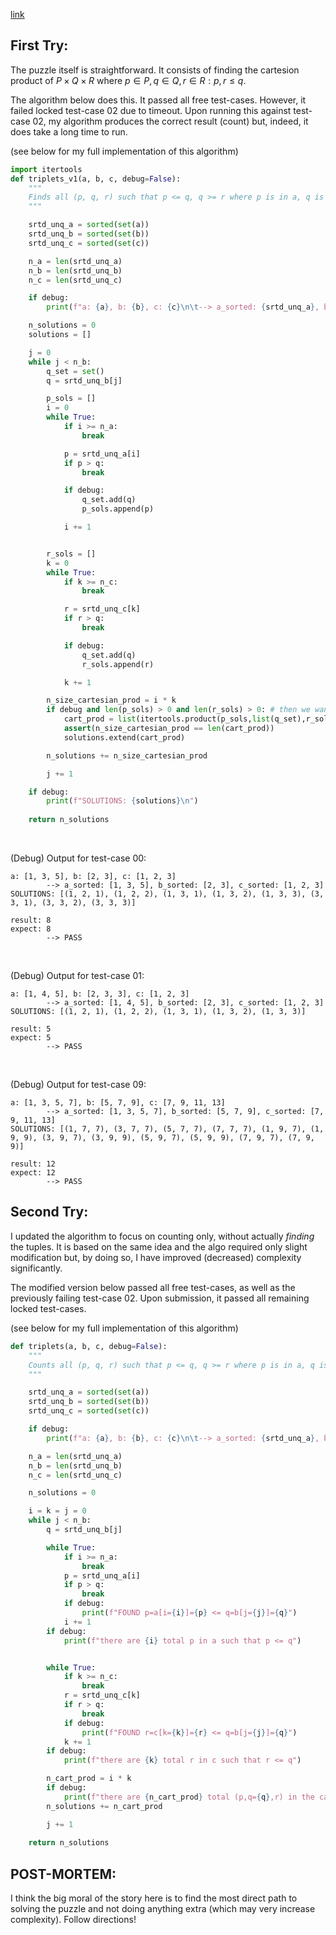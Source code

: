 [link](https://www.hackerrank.com/challenges/triple-sum/problem?h_l=interview&h_r=next-challenge&h_v=zen&isFullScreen=false&playlist_slugs%5B%5D%5B%5D%5B%5D=interview-preparation-kit&playlist_slugs%5B%5D%5B%5D%5B%5D=search)


## First Try:

The puzzle itself is straightforward.  It consists of finding the cartesion product of $P \times Q \times R$ where $p \in P, q \in Q, r \in R: p, r \le q$.

The algorithm below does this.  It passed all free test-cases.  However, it failed locked test-case 02 due to timeout.  Upon running this against test-case 02, my algorithm produces the correct result (count) but, indeed, it does take a long time to run.

(see below for my full implementation of this algorithm)

```python
import itertools
def triplets_v1(a, b, c, debug=False):
    """
    Finds all (p, q, r) such that p <= q, q >= r where p is in a, q is in b, and r is in c
    """

    srtd_unq_a = sorted(set(a))
    srtd_unq_b = sorted(set(b))
    srtd_unq_c = sorted(set(c))

    n_a = len(srtd_unq_a)
    n_b = len(srtd_unq_b)
    n_c = len(srtd_unq_c)

    if debug:
        print(f"a: {a}, b: {b}, c: {c}\n\t--> a_sorted: {srtd_unq_a}, b_sorted: {srtd_unq_b}, c_sorted: {srtd_unq_c}")

    n_solutions = 0
    solutions = []

    j = 0
    while j < n_b:
        q_set = set()
        q = srtd_unq_b[j]

        p_sols = []
        i = 0
        while True:
            if i >= n_a:
                break

            p = srtd_unq_a[i]
            if p > q:
                break

            if debug:
                q_set.add(q)
                p_sols.append(p)

            i += 1


        r_sols = []
        k = 0
        while True:
            if k >= n_c:
                break

            r = srtd_unq_c[k]
            if r > q:
                break

            if debug:
                q_set.add(q)
                r_sols.append(r)

            k += 1

        n_size_cartesian_prod = i * k
        if debug and len(p_sols) > 0 and len(r_sols) > 0: # then we want the cartesian product
            cart_prod = list(itertools.product(p_sols,list(q_set),r_sols))
            assert(n_size_cartesian_prod == len(cart_prod))
            solutions.extend(cart_prod)

        n_solutions += n_size_cartesian_prod

        j += 1

    if debug:
        print(f"SOLUTIONS: {solutions}\n")
    
    return n_solutions
```

<p><br>

(Debug) Output for test-case 00:

```
a: [1, 3, 5], b: [2, 3], c: [1, 2, 3]
        --> a_sorted: [1, 3, 5], b_sorted: [2, 3], c_sorted: [1, 2, 3]
SOLUTIONS: [(1, 2, 1), (1, 2, 2), (1, 3, 1), (1, 3, 2), (1, 3, 3), (3, 3, 1), (3, 3, 2), (3, 3, 3)]

result: 8
expect: 8
        --> PASS
```

<p><br>

(Debug) Output for test-case 01:

```
a: [1, 4, 5], b: [2, 3, 3], c: [1, 2, 3]
        --> a_sorted: [1, 4, 5], b_sorted: [2, 3], c_sorted: [1, 2, 3]
SOLUTIONS: [(1, 2, 1), (1, 2, 2), (1, 3, 1), (1, 3, 2), (1, 3, 3)]

result: 5
expect: 5
        --> PASS
```

<p><br>

(Debug) Output for test-case 09:

```
a: [1, 3, 5, 7], b: [5, 7, 9], c: [7, 9, 11, 13]
        --> a_sorted: [1, 3, 5, 7], b_sorted: [5, 7, 9], c_sorted: [7, 9, 11, 13]
SOLUTIONS: [(1, 7, 7), (3, 7, 7), (5, 7, 7), (7, 7, 7), (1, 9, 7), (1, 9, 9), (3, 9, 7), (3, 9, 9), (5, 9, 7), (5, 9, 9), (7, 9, 7), (7, 9, 9)]

result: 12
expect: 12
        --> PASS
```

## Second Try:

I updated the algorithm to focus on counting only, without actually *finding* the tuples.  It is based on the same idea and the algo required only slight modification but, by doing so, I have improved (decreased) complexity significantly.

The modified version below passed all free test-cases, as well as the previously failing test-case 02.  Upon submission, it passed all remaining locked test-cases.

(see below for my full implementation of this algorithm)

```python
def triplets(a, b, c, debug=False):
    """
    Counts all (p, q, r) such that p <= q, q >= r where p is in a, q is in b, and r is in c
    """

    srtd_unq_a = sorted(set(a))
    srtd_unq_b = sorted(set(b))
    srtd_unq_c = sorted(set(c))

    if debug:
        print(f"a: {a}, b: {b}, c: {c}\n\t--> a_sorted: {srtd_unq_a}, b_sorted: {srtd_unq_b}, c_sorted: {srtd_unq_c}")

    n_a = len(srtd_unq_a)
    n_b = len(srtd_unq_b)
    n_c = len(srtd_unq_c)

    n_solutions = 0

    i = k = j = 0
    while j < n_b:
        q = srtd_unq_b[j]

        while True:
            if i >= n_a:
                break
            p = srtd_unq_a[i]
            if p > q:
                break
            if debug:
                print(f"FOUND p=a[i={i}]={p} <= q=b[j={j}]={q}")
            i += 1
        if debug:
            print(f"there are {i} total p in a such that p <= q")


        while True:
            if k >= n_c:
                break
            r = srtd_unq_c[k]
            if r > q:
                break
            if debug:
                print(f"FOUND r=c[k={k}]={r} <= q=b[j={j}]={q}")
            k += 1
        if debug:
            print(f"there are {k} total r in c such that r <= q")

        n_cart_prod = i * k
        if debug:
            print(f"there are {n_cart_prod} total (p,q={q},r) in the cartesian product such that p, r <= q\n")
        n_solutions += n_cart_prod

        j += 1
    
    return n_solutions
```

## POST-MORTEM:

I think the big moral of the story here is to find the most direct path to solving the puzzle and not doing anything extra (which may very increase complexity).  Follow directions!
